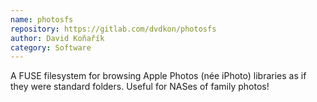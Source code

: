 ```yaml
---
name: photosfs
repository: https://gitlab.com/dvdkon/photosfs
author: David Koňařík
category: Software
---
```


A FUSE filesystem for browsing Apple Photos (née iPhoto) libraries as if they
were standard folders. Useful for NASes of family photos!
